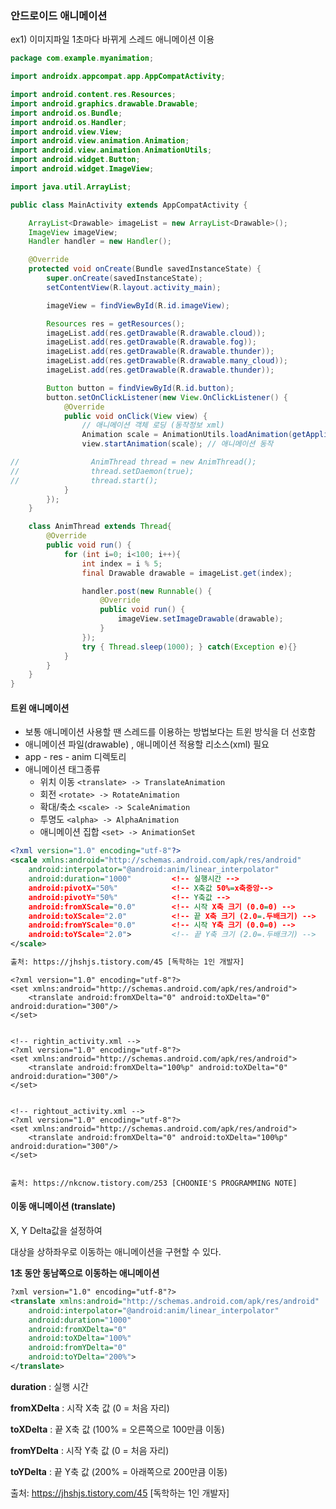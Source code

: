 ### 안드로이드 애니메이션 

ex1) 이미지파일 1초마다 바뀌게 스레드 애니메이션 이용 

```` java
package com.example.myanimation;

import androidx.appcompat.app.AppCompatActivity;

import android.content.res.Resources;
import android.graphics.drawable.Drawable;
import android.os.Bundle;
import android.os.Handler;
import android.view.View;
import android.view.animation.Animation;
import android.view.animation.AnimationUtils;
import android.widget.Button;
import android.widget.ImageView;

import java.util.ArrayList;

public class MainActivity extends AppCompatActivity {

    ArrayList<Drawable> imageList = new ArrayList<Drawable>();
    ImageView imageView;
    Handler handler = new Handler();

    @Override
    protected void onCreate(Bundle savedInstanceState) {
        super.onCreate(savedInstanceState);
        setContentView(R.layout.activity_main);

        imageView = findViewById(R.id.imageView);

        Resources res = getResources();
        imageList.add(res.getDrawable(R.drawable.cloud));
        imageList.add(res.getDrawable(R.drawable.fog));
        imageList.add(res.getDrawable(R.drawable.thunder));
        imageList.add(res.getDrawable(R.drawable.many_cloud));
        imageList.add(res.getDrawable(R.drawable.thunder));

        Button button = findViewById(R.id.button);
        button.setOnClickListener(new View.OnClickListener() {
            @Override
            public void onClick(View view) {
                // 애니메이션 객체 로딩 (동작정보 xml)
                Animation scale = AnimationUtils.loadAnimation(getApplicationContext(), R.anim.scale);
                view.startAnimation(scale); // 애니메이션 동작

//                AnimThread thread = new AnimThread();
//                thread.setDaemon(true);
//                thread.start();
            }
        });
    }

    class AnimThread extends Thread{
        @Override
        public void run() {
            for (int i=0; i<100; i++){
                int index = i % 5;
                final Drawable drawable = imageList.get(index);

                handler.post(new Runnable() {
                    @Override
                    public void run() {
                        imageView.setImageDrawable(drawable);
                    }
                });
                try { Thread.sleep(1000); } catch(Exception e){}
            }
        }
    }
}
````



#### 트윈 애니메이션

- 보통 애니메이션 사용할 땐 스레드를 이용하는 방법보다는 트윈 방식을 더 선호함 
- 애니메이션 파일(drawable) , 애니메이션 적용할 리소스(xml) 필요
- app - res - anim 디렉토리 
- 애니메이션 태그종류
  - 위치 이동 `<translate> -> TranslateAnimation `
  - 회전 `<rotate> -> RotateAnimation`
  - 확대/축소 `<scale> -> ScaleAnimation`
  - 투명도 `<alpha> -> AlphaAnimation`
  - 애니메이션 집합 `<set> -> AnimationSet`

``` xml
<?xml version="1.0" encoding="utf-8"?>
<scale xmlns:android="http://schemas.android.com/apk/res/android"
    android:interpolator="@android:anim/linear_interpolator"
    android:duration="1000"         <!-- 실행시간 -->
    android:pivotX="50%"			<!-- X축값 50%=x축중앙-->
    android:pivotY="50%"			<!-- Y축값 -->
    android:fromXScale="0.0"		<!-- 시작 X축 크기 (0.0=0) -->
    android:toXScale="2.0"			<!-- 끝 X축 크기 (2.0=.두배크기) -->
    android:fromYScale="0.0"		<!-- 시작 Y축 크기 (0.0=0) -->
    android:toYScale="2.0">			<!-- 끝 Y축 크기 (2.0=.두배크기) -->
</scale>

출처: https://jhshjs.tistory.com/45 [독학하는 1인 개발자]
```

```
<?xml version="1.0" encoding="utf-8"?>
<set xmlns:android="http://schemas.android.com/apk/res/android">
    <translate android:fromXDelta="0" android:toXDelta="0" android:duration="300"/>    
</set>
 
 
<!-- rightin_activity.xml -->
<?xml version="1.0" encoding="utf-8"?>
<set xmlns:android="http://schemas.android.com/apk/res/android">
    <translate android:fromXDelta="100%p" android:toXDelta="0" android:duration="300"/>
</set>
 
 
<!-- rightout_activity.xml -->
<?xml version="1.0" encoding="utf-8"?>
<set xmlns:android="http://schemas.android.com/apk/res/android">
    <translate android:fromXDelta="0" android:toXDelta="100%p" android:duration="300"/>
</set>


출처: https://nkcnow.tistory.com/253 [CHOONIE'S PROGRAMMING NOTE]
```





#### 이동 애니메이션 (translate)

X, Y Delta값을 설정하여

대상을 상하좌우로 이동하는 애니메이션을 구현할 수 있다.

 

**1초 동안 동남쪽으로 이동하는 애니메이션**

```xml
?xml version="1.0" encoding="utf-8"?>
<translate xmlns:android="http://schemas.android.com/apk/res/android"
    android:interpolator="@android:anim/linear_interpolator"
    android:duration="1000"
    android:fromXDelta="0"
    android:toXDelta="100%"
    android:fromYDelta="0"
    android:toYDelta="200%">
</translate>

```

**duration** : 실행 시간

 

**fromXDelta** : 시작 X축 값 (0 = 처음 자리)

**toXDelta** : 끝 X축 값 (100% = 오른쪽으로 100만큼 이동)

 

**fromYDelta** : 시작 Y축 값 (0 = 처음 자리)

**toYDelta** : 끝 Y축 값 (200% = 아래쪽으로 200만큼 이동)



출처: https://jhshjs.tistory.com/45 [독학하는 1인 개발자]